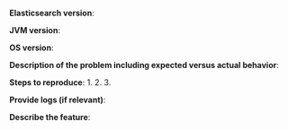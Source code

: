 <!--
GitHub is reserved for bug reports and feature requests. The best place
to ask a general question is at the Elastic Discourse forums at
https://discuss.elastic.co. If you are in fact posting a bug report or
a feature request, please include one and only one of the below blocks
in your new issue. Note that whether you're filing a bug report or a
feature request, ensure that your submission is for an
[OS that we support](https://www.elastic.co/support/matrix#show_os).
Bug reports on OS that we do not support or feature requests specific
to OS that we do not support will be closed.
-->

<!--
If you are filing a bug report, please remove the below feature
request block and provide responses for all of the below items.
-->

**Elasticsearch version**:

**JVM version**:

**OS version**:

**Description of the problem including expected versus actual behavior**:

**Steps to reproduce**:
 1.
 2.
 3.

**Provide logs (if relevant)**:

<!--
If you are filing a feature request, please remove the above bug
report block and provide responses for all of the below items.
-->

**Describe the feature**:
